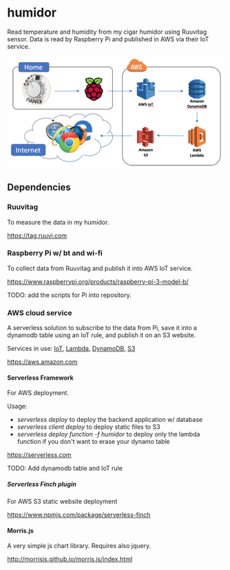 # humidor
Read temperature and humidity from my cigar humidor using Ruuvitag sensor. Data is read by Raspberry Pi and published in AWS via their IoT service.

![Alt text](architecture.png?raw=true "Architecture")

## Dependencies

### Ruuvitag

To measure the data in my humidor.

https://tag.ruuvi.com

### Raspberry Pi w/ bt and wi-fi

To collect data from Ruuvitag and publish it into AWS IoT service.

https://www.raspberrypi.org/products/raspberry-pi-3-model-b/

TODO: add the scripts for Pi into repository.

### AWS cloud service

A serverless solution to subscribe to the data from Pi, save it into a dynamodb table using an IoT rule, and publish it on an S3 website.

Services in use: [IoT](https://aws.amazon.com/iot/), [Lambda](https://aws.amazon.com/lambda/), [DynamoDB](https://aws.amazon.com/dynamodb/), [S3](https://aws.amazon.com/s3/)

https://aws.amazon.com

#### Serverless Framework

For AWS deployment.

Usage:
- *serverless deploy* to deploy the backend application w/ database
- *serverless client deploy* to deploy static files to S3
- *serverless deploy function -f humidor* to deploy only the lambda function if you don't want to erase your dynamo table

https://serverless.com

TODO: Add dynamodb table and IoT rule

##### Serverless Finch plugin

For AWS S3 static website deployment

https://www.npmjs.com/package/serverless-finch

#### Morris.js

A very simple js chart library. Requires also jquery.

http://morrisjs.github.io/morris.js/index.html
